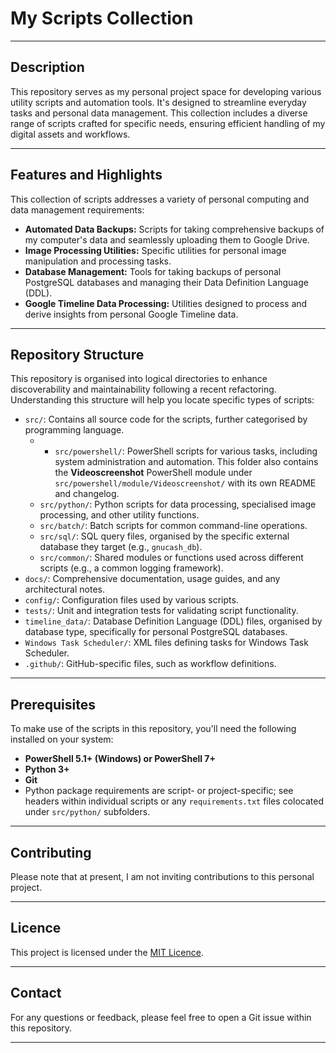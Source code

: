 # My Scripts Collection

---

## Description

This repository serves as my personal project space for developing various utility scripts and automation tools. It's designed to streamline everyday tasks and personal data management. This collection includes a diverse range of scripts crafted for specific needs, ensuring efficient handling of my digital assets and workflows.

---

## Features and Highlights

This collection of scripts addresses a variety of personal computing and data management requirements:

* **Automated Data Backups:** Scripts for taking comprehensive backups of my computer's data and seamlessly uploading them to Google Drive.
* **Image Processing Utilities:** Specific utilities for personal image manipulation and processing tasks.
* **Database Management:** Tools for taking backups of personal PostgreSQL databases and managing their Data Definition Language (DDL).
* **Google Timeline Data Processing:** Utilities designed to process and derive insights from personal Google Timeline data.

---

## Repository Structure

This repository is organised into logical directories to enhance discoverability and maintainability following a recent refactoring. Understanding this structure will help you locate specific types of scripts:

* `src/`: Contains all source code for the scripts, further categorised by programming language.
    * * `src/powershell/`: PowerShell scripts for various tasks, including system administration and automation. This folder also contains the **Videoscreenshot** PowerShell module under `src/powershell/module/Videoscreenshot/` with its own README and changelog.
    * `src/python/`: Python scripts for data processing, specialised image processing, and other utility functions.
    * `src/batch/`: Batch scripts for common command-line operations.
    * `src/sql/`: SQL query files, organised by the specific external database they target (e.g., `gnucash_db`).
    * `src/common/`: Shared modules or functions used across different scripts (e.g., a common logging framework).
* `docs/`: Comprehensive documentation, usage guides, and any architectural notes.
* `config/`: Configuration files used by various scripts.
* `tests/`: Unit and integration tests for validating script functionality.
* `timeline_data/`: Database Definition Language (DDL) files, organised by database type, specifically for personal PostgreSQL databases.
* `Windows Task Scheduler/`: XML files defining tasks for Windows Task Scheduler.
* `.github/`: GitHub-specific files, such as workflow definitions.

---

## Prerequisites

To make use of the scripts in this repository, you'll need the following installed on your system:

* **PowerShell 5.1+ (Windows) or PowerShell 7+**
* **Python 3+**
* **Git**
* Python package requirements are script- or project-specific; see headers within individual scripts or any `requirements.txt` files colocated under `src/python/` subfolders.

---

## Contributing

Please note that at present, I am not inviting contributions to this personal project.

---

## Licence

This project is licensed under the [MIT Licence](LICENSE).

---

## Contact

For any questions or feedback, please feel free to open a Git issue within this repository.

---